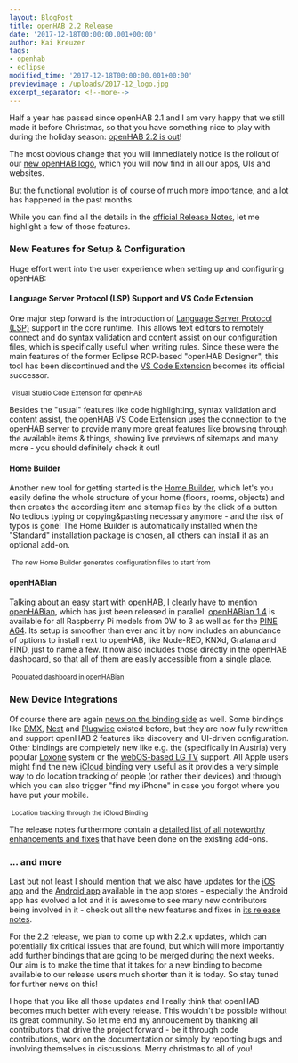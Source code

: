 ```yaml
---
layout: BlogPost
title: openHAB 2.2 Release
date: '2017-12-18T00:00:00.001+00:00'
author: Kai Kreuzer
tags:
- openhab
- eclipse
modified_time: '2017-12-18T00:00:00.001+00:00'
previewimage : /uploads/2017-12_logo.jpg
excerpt_separator: <!--more-->
---
```


Half a year has passed since openHAB 2.1 and I am very happy that we still made it before Christmas, so that you have something nice to play with during the holiday season: [openHAB 2.2 is out](https://github.com/openhab/openhab-distro/releases/tag/2.2.0)!

The most obvious change that you will immediately notice is the rollout of our [new openHAB logo](https://community.openhab.org/t/new-logo-for-openhab/35140), which you will now find in all our apps, UIs and websites.

But the functional evolution is of course of much more importance, and a lot has happened in the past months.

While you can find all the details in the [official Release Notes](https://github.com/openhab/openhab-distro/releases/tag/2.2.0), let me highlight a few of those features.

<!--more-->

### New Features for Setup & Configuration

Huge effort went into the user experience when setting up and configuring openHAB:

#### Language Server Protocol (LSP) Support and VS Code Extension

One major step forward is the introduction of [Language Server Protocol (LSP)](https://langserver.org/) support in the core runtime. This allows text editors to remotely connect and do syntax validation and content assist on our configuration files, which is specifically useful when writing rules. Since these were the main features of the former Eclipse RCP-based "openHAB Designer", this tool has been discontinued and the [VS Code Extension](https://marketplace.visualstudio.com/items?itemName=openhab.openhab) becomes its official successor.

<!--{:.center}-->
<img class="img-responsive" src="/uploads/2017-12_vscodeext.gif" alt="">
<small>Visual Studio Code Extension for openHAB</small>

Besides the "usual" features like code highlighting, syntax validation and content assist, the openHAB VS Code Extension uses the connection to the openHAB server to provide many more great features like browsing through the available items & things, showing live previews of sitemaps and many more - you should definitely check it out!

#### Home Builder

Another new tool for getting started is the [Home Builder](http://docs.openhab.org/configuration/homebuilder.html), which let's you easily define the whole structure of your home (floors, rooms, objects) and then creates the according item and sitemap files by the click of a button. No tedious typing or copying&pasting necessary anymore - and the risk of typos is gone! The Home Builder is automatically installed when the "Standard" installation package is chosen, all others can install it as an optional add-on.

<!--{:.center}-->
<img class="img-responsive" src="/uploads/2017-12_homebuilder.png" alt="">
<small>The new Home Builder generates configuration files to start from</small>

#### openHABian

Talking about an easy start with openHAB, I clearly have to mention [openHABian](http://docs.openhab.org/installation/openhabian.html), which has just been released in parallel: [openHABian 1.4](https://community.openhab.org/t/openhabian-v1-4-released/37398) is available for all Raspberry Pi models from 0W to 3 as well as for the [PINE A64](https://www.pine64.org/?page_id=1194). Its setup is smoother than ever  and it by now includes an abundance of options to install next to openHAB, like Node-RED, KNXd, Grafana and FIND, just to name a few. It now also includes those directly in the openHAB dashboard, so that all of them are easily accessible from a single place.

<!--{:.center}-->
<img class="img-responsive" src="/uploads/2017-12_openhabian.png" alt="">
<small>Populated dashboard in openHABian</small>

### New Device Integrations

Of course there are again [news on the binding side](https://github.com/openhab/openhab-distro/releases/tag/2.2.0#addons) as well. Some bindings like [DMX](http://docs.openhab.org/addons/bindings/dmx/readme.html), [Nest](http://docs.openhab.org/addons/bindings/nest/readme.html) and [Plugwise](http://docs.openhab.org/addons/bindings/plugwise/readme.html) existed before, but they are now fully rewritten and support openHAB 2 features like discovery and UI-driven configuration.
Other bindings are completely new like e.g. the (specifically in Austria) very popular [Loxone](http://docs.openhab.org/addons/bindings/loxone/readme.html) system or the [webOS-based LG TV](http://docs.openhab.org/addons/bindings/lgwebos/readme.html) support. All Apple users might find the new [iCloud binding](http://docs.openhab.org/addons/bindings/icloud/readme.html) very useful as it provides a very simple way to do location tracking of people (or rather their devices) and through which you can also trigger "find my iPhone" in case you forgot where you have put your mobile.

<!--{:.center}-->
<img class="img-responsive" src="/uploads/2017-12_icloud.png" alt="">
<small>Location tracking through the iCloud Binding</small>

The release notes furthermore contain a [detailed list of all noteworthy enhancements and fixes](https://github.com/openhab/openhab-distro/releases/tag/2.2.0#addons) that have been done on the existing add-ons.

### ... and more

Last but not least I should mention that we also have updates for the [iOS app](https://itunes.apple.com/us/app/openhab/id492054521?mt=8) and the [Android app](https://play.google.com/store/apps/details?id=org.openhab.habdroid) available in the app stores - especially the Android app has evolved a lot and it is awesome to see many new contributors being involved in it - check out all the new features and fixes in [its release notes](https://github.com/openhab/openhab.android/releases/tag/2.0.0).

For the 2.2 release, we plan to come up with 2.2.x updates, which can potentially fix critical issues that are found, but which will more importantly add further bindings that are going to be merged during the next weeks. Our aim is to make the time that it takes for a new binding to become available to our release users much shorter than it is today. So stay tuned for further news on this!

I hope that you like all those updates and I really think that openHAB becomes much better with every release. This wouldn't be possible without its great community. So let me end my annoucement by thanking all contributors that drive the project forward - be it through code contributions, work on the documentation or simply by reporting bugs and involving themselves in discussions. Merry christmas to all of you!

<!--{:.center}-->
<img class="img-responsive" src="/uploads/2017-12_xmas.jpg" alt="">
